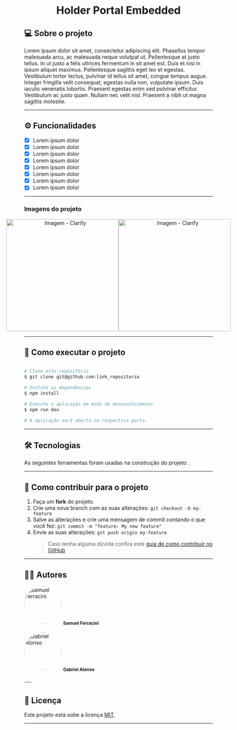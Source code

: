 <h1 align="center">
    Holder Portal Embedded
</h1>

## 💻 Sobre o projeto

<p>
Lorem ipsum dolor sit amet, consectetur adipiscing elit. Phasellus tempor malesuada arcu, ac malesuada neque volutpat ut. Pellentesque at justo tellus. In ut justo a felis ultrices fermentum in sit amet est. Duis et nisi in ipsum aliquet maximus. Pellentesque sagittis eget leo et egestas. Vestibulum tortor lectus, pulvinar id tellus sit amet, congue tempus augue. Integer fringilla velit consequat, egestas nulla non, vulputate ipsum. Duis iaculis venenatis lobortis. Praesent egestas enim sed pulvinar efficitur. Vestibulum ac justo quam. Nullam nec velit nisl. Praesent a nibh ut magna sagittis molestie.</p>

---

## ⚙️ Funcionalidades

- [x] Lorem ipsum dolor
- [x] Lorem ipsum dolor
- [x] Lorem ipsum dolor
- [x] Lorem ipsum dolor
- [x] Lorem ipsum dolor
- [x] Lorem ipsum dolor
- [x] Lorem ipsum dolor
- [x] Lorem ipsum dolor

---

### Imagens do projeto

<p align="center" style="display: flex; align-items: flex-start; justify-content: center;">
  <img alt="Imagem - Clarify" title="Imagem - Clarify" src="" width="300px">

  <img alt="Imagem - Clarify" title="Imagem - Clarify" src="" width="300px">
</p>

---

## 🚀 Como executar o projeto

```bash

# Clone este repositório
$ git clone git@github.com:link_repositorio

# Instale as dependências
$ npm install

# Execute a aplicação em modo de desenvolvimento
$ npm run dev

# A aplicação será aberta na respectiva porta.

```

---

## 🛠 Tecnologias

As seguintes ferramentas foram usadas na construção do projeto: .

---

## 💪 Como contribuir para o projeto

1. Faça um **fork** do projeto.
2. Crie uma nova branch com as suas alterações: `git checkout -b my-feature`
3. Salve as alterações e crie uma mensagem de commit contando o que você fez: `git commit -m "feature: My new feature"`
4. Envie as suas alterações: `git push origin my-feature`
   > Caso tenha alguma dúvida confira este [guia de como contribuir no GitHub](./CONTRIBUTING.md)

---

## 👨‍💻 Autores

<img style="border-radius: 50%;" src="" width="100px;" alt="Samuel Ferracini"/>
 <sub><b>Samuel Ferracini</b></sub>
 <br />
 <br />
 
 <img style="border-radius: 50%;" src="https://user-images.githubusercontent.com/25436067/139539673-0901e87c-b021-46bd-b173-795d4ed94e9a.png" width="100px;" alt="Gabriel Alonso"/>
 <sub><b>Gabriel Alonso</b></sub>
 <br />
 <br /> 
---

## 📝 Licença

Este projeto esta sobe a licença [MIT](./LICENSE).

---
